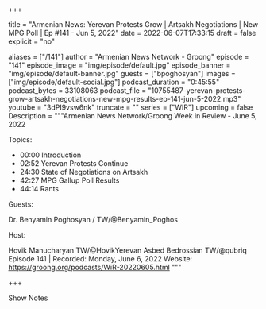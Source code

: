 
+++

title = "Armenian News: Yerevan Protests Grow | Artsakh Negotiations | New MPG Poll | Ep #141 - Jun 5, 2022"
date = 2022-06-07T17:33:15
draft = false
explicit = "no"

aliases = ["/141"]
author = "Armenian News Network - Groong"
episode = "141"
episode_image = "img/episode/default.jpg"
episode_banner = "img/episode/default-banner.jpg"
guests = ["bpoghosyan"]
images = ["img/episode/default-social.jpg"]
podcast_duration = "0:45:55"
podcast_bytes = 33108063
podcast_file = "10755487-yerevan-protests-grow-artsakh-negotiations-new-mpg-results-ep-141-jun-5-2022.mp3"
youtube = "3dPI9vsw6nk"
truncate = ""
series = ["WIR"]
upcoming = false
Description = """Armenian News Network/Groong Week in Review - June 5, 2022

Topics:

- 00:00 Introduction
- 02:52 Yerevan Protests Continue
- 24:30 State of Negotiations on Artsakh
- 42:27 MPG Gallup Poll Results
- 44:14 Rants

Guests:

Dr. Benyamin Poghosyan / TW/@Benyamin_Poghos

Host:

Hovik Manucharyan TW/@HovikYerevan
Asbed Bedrossian TW/@qubriq
Episode 141 | Recorded: Monday, June 6, 2022
Website: https://groong.org/podcasts/WiR-20220605.html
"""

+++

Show Notes

